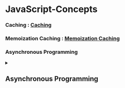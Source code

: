 # JavaScript-Concepts

### Caching : [Caching](https://github.com/drcount-root/JavaScript-Concepts/tree/main/Caching)

### Memoization Caching : [Memoization Caching](https://github.com/drcount-root/JavaScript-Concepts/tree/main/Memoization-Caching)

### Asynchronous Programming

<details>
  <summary><h2>Asynchronous Programming</h2></summary>
  
  <ul>
    <li><a herf="https://github.com/drcount-root/JavaScript-Concepts/tree/main/Callback-Function">Callback Function</a></li>
  </ul>
</details>

